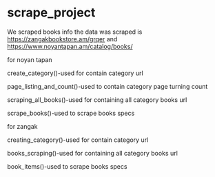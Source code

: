 # scrape_project

We scraped books info the data was scraped is https://zangakbookstore.am/grqer and https://www.noyantapan.am/catalog/books/


for noyan tapan

  create_category()-used for contain category url

  page_listing_and_count()-used to contain category page turning count

  scraping_all_books()-used for containing all category books url
  
  scrape_books()-used to scrape books specs
 

for zangak

  creating_category()-used for contain category url
  
  books_scraping()-used for containing all category books url
  
  book_items()-used to scrape books specs 
